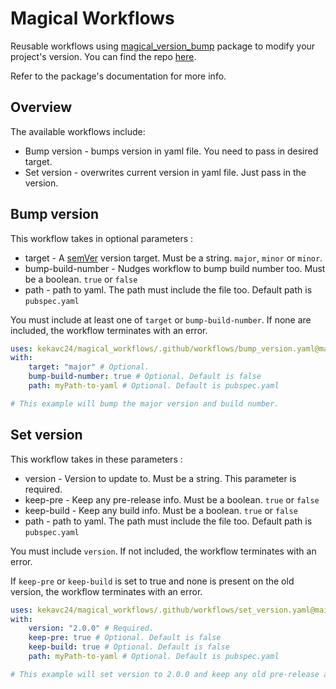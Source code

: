 # Magical Workflows
Reusable workflows using [magical_version_bump][mvb_pub_link] package to modify your project's version. You can find the repo [here][mvb_github_link].

Refer to the package's documentation for more info.

## Overview
The available workflows include:
* Bump version - bumps version in yaml file. You need to pass in desired target.
* Set version - overwrites current version in yaml file. Just pass in the version.

## Bump version
This workflow takes in optional parameters :
* target - A [semVer][semver_link] version target. Must be a string. `major`, `minor` or `minor`. 
* bump-build-number - Nudges workflow to bump build number too. Must be a boolean. `true` or `false`
* path - path to yaml. The path must include the file too. Default path is `pubspec.yaml`

You must include at least one of `target` or `bump-build-number`. If none are included, the workflow terminates with an error.

``` yaml
uses: kekavc24/magical_workflows/.github/workflows/bump_version.yaml@main
with:
    target: "major" # Optional. 
    bump-build-number: true # Optional. Default is false
    path: myPath-to-yaml # Optional. Default is pubspec.yaml

# This example will bump the major version and build number.
```

## Set version
This workflow takes in these parameters :
* version - Version to update to. Must be a string. This parameter is required. 
* keep-pre - Keep any pre-release info. Must be a boolean. `true` or `false`
* keep-build - Keep any build info. Must be a boolean. `true` or `false`
* path - path to yaml. The path must include the file too. Default path is `pubspec.yaml`

You must include `version`. If not included, the workflow terminates with an error.

If `keep-pre` or `keep-build` is set to true and none is present on the old version, the workflow terminates with an error.

``` yaml
uses: kekavc24/magical_workflows/.github/workflows/set_version.yaml@main
with:
    version: "2.0.0" # Required. 
    keep-pre: true # Optional. Default is false
    keep-build: true # Optional. Default is false
    path: myPath-to-yaml # Optional. Default is pubspec.yaml

# This example will set version to 2.0.0 and keep any old pre-release and build info.
```

[mvb_github_link]: https://github.com/kekavc24/magical_version_bump
[mvb_pub_link]: https://pub.dev/packages/magical_version_bump
[semver_link]: https://semver.org/